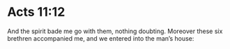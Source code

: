 # Acts 11:12

And the spirit bade me go with them, nothing doubting. Moreover these six brethren accompanied me, and we entered into the man’s house: